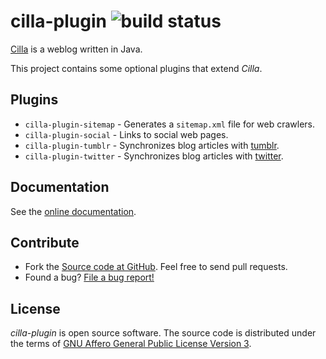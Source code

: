 # cilla-plugin ![build status](https://shredzone.org/badge/cilla-plugin.svg)

[Cilla](http://cilla.shredzone.org) is a weblog written in Java.

This project contains some optional plugins that extend _Cilla_.

## Plugins

* `cilla-plugin-sitemap` - Generates a `sitemap.xml` file for web crawlers.
* `cilla-plugin-social` - Links to social web pages.
* `cilla-plugin-tumblr` -  Synchronizes blog articles with [tumblr](https://www.tumblr.com/).
* `cilla-plugin-twitter` -  Synchronizes blog articles with [twitter](https://twitter.com/).

## Documentation

See the [online documentation](https://shredzone.org/maven/cilla-plugin/).

## Contribute

* Fork the [Source code at GitHub](https://github.com/shred/cilla-plugin). Feel free to send pull requests.
* Found a bug? [File a bug report!](https://github.com/shred/cilla-plugin/issues)

## License

_cilla-plugin_ is open source software. The source code is distributed under the terms of [GNU Affero General Public License Version 3](http://www.gnu.org/licenses/agpl-3.0.html).
